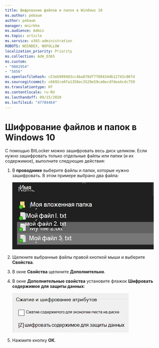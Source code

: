 ```yaml
---
title: Шифрование файлов и папок в Windows 10
ms.author: pebaum
author: pebaum
manager: mnirkhe
ms.audience: Admin
ms.topic: article
ms.service: o365-administration
ROBOTS: NOINDEX, NOFOLLOW
localization_priority: Priority
ms.collection: Adm_O365
ms.custom:
- "9002954"
- "5656"
ms.openlocfilehash: c53eb989483cc4ba870df7f804344b12743c06fd
ms.sourcegitcommit: c6692ce0fa1358ec3529e59ca0ecdfdea4cdc759
ms.translationtype: HT
ms.contentlocale: ru-RU
ms.lasthandoff: 09/15/2020
ms.locfileid: "47784464"
---
```

# <a name="encrypt-files-or-folder-in-windows-10"></a>Шифрование файлов и папок в Windows 10

С помощью BitLocker можно зашифровать весь диск целиком. Если нужно зашифровать только отдельные файлы или папки (и их содержимое), выполните следующие действия:

1. В **проводнике** выберите файлы и папки, которые нужно зашифровать. В этом примере выбрано два файла:

    ![Выберите файлы или папки для шифрования](media/select-for-encrypting.png)

2. Щелкните выбранные файлы правой кнопкой мыши и выберите **Свойства**.

3. В окне **Свойства** щелкните **Дополнительно**.

4. В окне **Дополнительные свойства** установите флажок **Шифровать содержимое для защиты данных**:

    ![Шифровать содержимое](media/encrypt-contents.png)

5. Нажмите кнопку **ОК**.
